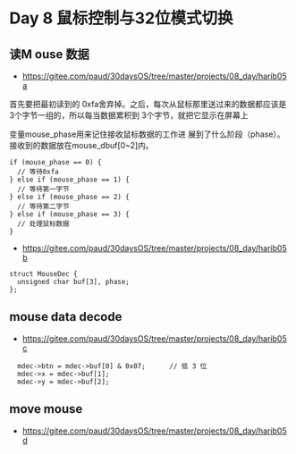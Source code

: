 # Day 8 鼠标控制与32位模式切换

## 读M ouse 数据
- https://gitee.com/paud/30daysOS/tree/master/projects/08_day/harib05a

首先要把最初读到的 0xfa舍弃掉。之后，每次从鼠标那里送过来的数据都应该是3个字节一组的，所以每当数据累积到
3个字节，就把它显示在屏幕上

变量mouse_phase用来记住接收鼠标数据的工作进 展到了什么阶段（phase）。
接收到的数据放在mouse_dbuf[0~2]内。
```
if (mouse_phase == 0) {
  // 等待0xfa
} else if (mouse_phase == 1) {
  // 等待第一字节
} else if (mouse_phase == 2) {
  // 等待第二字节
} else if (mouse_phase == 3) {
  // 处理鼠标数据
}
```

- https://gitee.com/paud/30daysOS/tree/master/projects/08_day/harib05b
```
struct MouseDec {
  unsigned char buf[3], phase;
};
```

## mouse data decode
- https://gitee.com/paud/30daysOS/tree/master/projects/08_day/harib05c


``` 
  mdec->btn = mdec->buf[0] & 0x07;      // 低 3 位
  mdec->x = mdec->buf[1];
  mdec->y = mdec->buf[2];
```

## move mouse
- https://gitee.com/paud/30daysOS/tree/master/projects/08_day/harib05d

```

```

